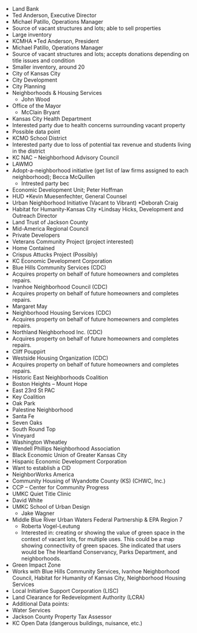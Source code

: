 *	Land Bank
  * Ted Anderson, Executive Director
  * Michael Patillo, Operations Manager
  * Source of vacant structures and lots; able to sell properties
  * Large inventory
*	KCMHA
  *Ted Anderson, President
  * Michael Patillo, Operations Manager
  * Source of vacant structures and lots; accepts donations depending on title issues and condition
  * Smaller inventory, around 20
*	City of Kansas City
  * City Development
  *	City Planning
  *	Neighborhoods & Housing Services
    * John Wood
  *	Office of the Mayor
    * McClain Bryant
*	Kansas City Health Department
  * Interested party due to health concerns surrounding vacant property
  * Possible data point
*	KCMO School District
  * Interested party due to loss of potential tax revenue and students living in the district 
*	KC NAC – Neighborhood Advisory Council
*	LAWMO 
  *	Adopt-a-neighborhood initiative (get list of law firms assigned to each neighborhood); Becca McQuillen
     * Intrested party bec
  * Economic Development Unit; Peter Hoffman
*	HUD
  *Kevin Muesenfechter, General Counsel
*	Urban Neighborhood Initiative (Vacant to Vibrant)
  *Deborah Craig
*	Habitat for Humanity-Kansas City
  *Lindsay Hicks, Development and Outreach Director
*	Land Trust of Jackson County
*	Mid-America Regional Council
*	Private Developers
  *	Veterans Community Project (project interested)
  *	Home Contained
  *	Crispus Attucks Project (Possibly)
*	KC Economic Development Corporation
*	Blue Hills Community Services (CDC)
  * Acquires property on behalf of future homeowners and completes repairs.
*	Ivanhoe Neighborhood Council (CDC)
  * Acquires property on behalf of future homeowners and completes repairs.
  * Margaret May
*	Neighborhood Housing Services (CDC)
  * Acquires property on behalf of future homeowners and completes repairs.
*	Northland Neighborhood Inc. (CDC)
  * Acquires property on behalf of future homeowners and completes repairs.
  * Cliff Pouppirt
*	Westside Housing Organization (CDC)
  * Acquires property on behalf of future homeowners and completes repairs.
*	Historic East Neighborhoods Coalition
  *	Boston Heights – Mount Hope
  *	East 23rd St PAC
  *	Key Coalition
  *	Oak Park
  *	Palestine Neighborhood
  *	Santa Fe
  *	Seven Oaks
  *	South Round Top
  *	Vineyard
  *	Washington Wheatley
  *	Wendell Phillips Neighborhood Association
*	Black Economic Union of Greater Kansas City
*	Hispanic Economic Development Corporation
  *	Want to establish a CID
*	NeighborWorks America
*	Community Housing of Wyandotte County (KS) (CHWC, Inc.)
*	CCP – Center for Community Progress
*	UMKC Quiet Title Clinic
  * David White
* UMKC School of Urban Design
  * Jake Wagner
* Middle Blue River Urban Waters Federal Partnership & EPA Region 7
  * Roberta Vogel-Leutung
  * Interested in: creating or showing the value of green space in the context of vacant lots, for multiple uses. This could be a map showing connectivity of green spaces. She indicated that users would be The Heartland Conservancy, Parks Department, and neighborhoods.
*	Green Impact Zone
  * Works with Blue Hills Community Services, Ivanhoe Neighborhood Council, Habitat for Humanity of Kansas City, Neighborhood Housing Services
*	Local Initiative Support Corporation (LISC)
*	Land Clearance for Redevelopment Authority (LCRA)
*	Additional Data points:
  *	Water Services
  *	Jackson County Property Tax Assessor
  *	KC Open Data (dangerous buildings, nuisance, etc.)
